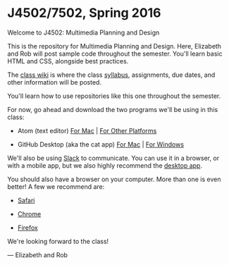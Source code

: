 # J4502/7502, Spring 2016
Welcome to J4502: Multimedia Planning and Design

This is the repository for Multimedia Planning and Design. Here, Elizabeth and Rob will post sample code throughout the semester. You'll learn basic HTML and CSS, alongside best practices.

The [class wiki](https://github.com/J4502-SS16/class/wiki) is where the class [syllabus](https://github.com/J4502-SS16/class/wiki/Syllabus), assignments, due dates, and other information will be posted.

You'll learn how to use repositories like this one throughout the semester.

For now, go ahead and download the two programs we'll be using in this class:

* Atom (text editor) [For Mac](https://atom.io) | [For Other Platforms](https://github.com/atom/atom/releases/tag/v1.2.4)

* GitHub Desktop (aka the cat app) [For Mac](https://desktop.github.com) | [For Windows](https://desktop.github.com)

We'll also be using [Slack](https://slack.com/) to communicate. You can use it in a browser, or with a mobile app, but we also highly recommend the [desktop app](https://slack.com/apps).

You should also have a browser on your computer. More than one is even better! A few we recommend are:

* [Safari](https://support.apple.com/en-us/HT204416)

* [Chrome](https://www.google.com/chrome/browser/desktop/)

* [Firefox](https://www.mozilla.org/en-US/firefox/new/?product=firefox-3.6.8&os=osx%E3%80%88=en-US)

We're looking forward to the class!

— Elizabeth and Rob 
